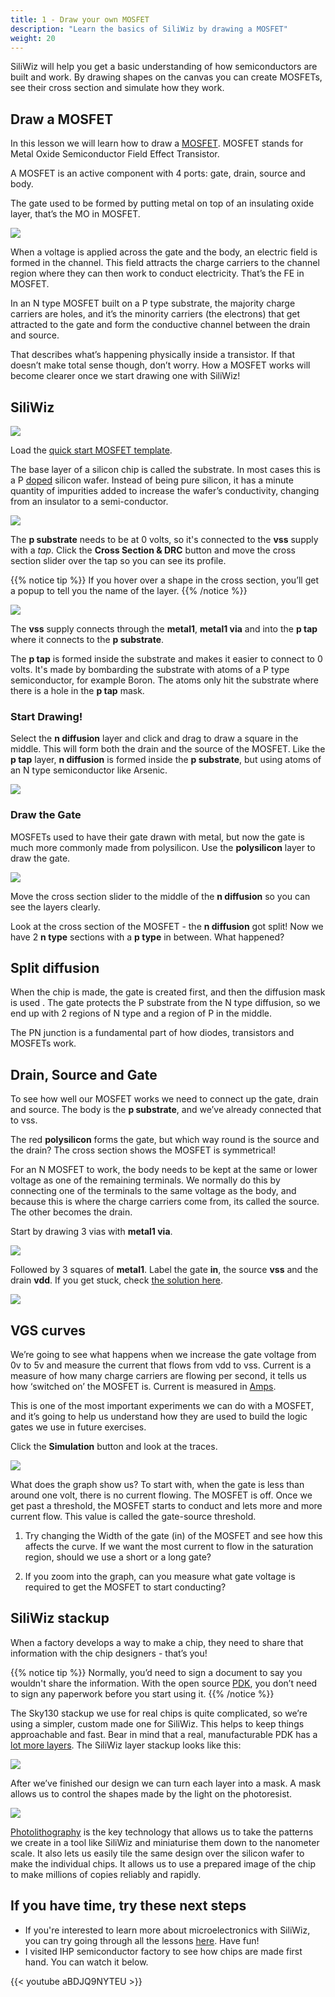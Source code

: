 ```yaml
---
title: 1 - Draw your own MOSFET
description: "Learn the basics of SiliWiz by drawing a MOSFET"
weight: 20
---
```


SiliWiz will help you get a basic understanding of how semiconductors are built and work. By drawing shapes on the canvas you can create MOSFETs, see their cross section and simulate how they work.

## Draw a MOSFET

In this lesson we will learn how to draw a [MOSFET](https://www.zerotoasiccourse.com/terminology/mosfet/). MOSFET stands for Metal Oxide Semiconductor Field Effect Transistor.

A MOSFET is an active component with 4 ports: gate, drain, source and body.

The gate used to be formed by putting metal on top of an insulating oxide layer, that’s the MO in MOSFET.

![](/siliwiz/images/image51.png)

When a voltage is applied across the gate and the body, an electric field is formed in the channel. This field attracts the charge carriers to the channel region where they can then work to conduct electricity. That’s the FE in MOSFET.

In an N type MOSFET built on a P type substrate, the majority charge carriers are holes, and it’s the minority carriers (the electrons) that get attracted to the gate and form the conductive channel between the drain and source.

That describes what’s happening physically inside a transistor. If that doesn’t make total sense though, don’t worry. How a MOSFET works will become clearer once we start drawing one with SiliWiz!

## SiliWiz

![](/siliwiz/images/image54.png?width=80pc)

Load the [quick start MOSFET template](https://app.siliwiz.com/?preset=nmosfet_start).

The base layer of a silicon chip is called the substrate. In most cases this is a P [doped](https://www.zerotoasiccourse.com/terminology/doping/) silicon wafer. Instead of being pure silicon, it has a minute quantity of impurities added to increase the wafer’s conductivity, changing from an insulator to a semi-conductor.

![](/siliwiz/images/quick_start.png?width=20pc)

The **p substrate** needs to be at 0 volts, so it's connected to the **vss** supply with a *tap*. Click the **Cross Section & DRC** button and move the cross section slider over the tap so you can see its profile.

{{% notice tip %}}
If you hover over a shape in the cross section, you’ll get a popup to tell you the name of the layer.
{{% /notice %}}

![](/siliwiz/images/image33.png?width=80pc)

The **vss** supply connects through the **metal1**, **metal1 via** and into the **p tap** where it connects to the **p substrate**.

The **p tap** is formed inside the substrate and makes it easier to connect to 0 volts. It's made by bombarding the substrate with atoms of a P type semiconductor, for example Boron. The atoms only hit the substrate where there is a hole in the **p tap** mask.

### Start Drawing!

Select the **n diffusion** layer and click and drag to draw a square in the middle. This will form both the drain and the source of the MOSFET. Like the **p tap** layer, **n diffusion** is formed inside the **p substrate**, but using atoms of an N type semiconductor like Arsenic.

![](/siliwiz/images/image14.png?width=80pc)

### Draw the Gate

MOSFETs used to have their gate drawn with metal, but now the gate is much more commonly made from polysilicon. Use the **polysilicon** layer to draw the gate.

![](/siliwiz/images/image50.png?width=80pc)

Move the cross section slider to the middle of the **n diffusion** so you can see the layers clearly. 

Look at the cross section of the MOSFET - the **n diffusion** got split! Now we have 2 **n type** sections with a **p type** in between. What happened?

## Split diffusion

When the chip is made, the gate is created first, and then the diffusion mask is used . The gate protects the P substrate from the N type diffusion, so we end up with 2 regions of N type and a region of P in the middle.

The PN junction is a fundamental part of how diodes, transistors and MOSFETs work.

## Drain, Source and Gate

To see how well our MOSFET works we need to connect up the gate, drain and source. The body is the **p substrate**, and we’ve already connected that to vss.

The red **polysilicon** forms the gate, but which way round is the source and the drain? The cross section shows the MOSFET is symmetrical!

For an N MOSFET to work, the body needs to be kept at the same or lower voltage as one of the remaining terminals. We normally do this by connecting one of the terminals to the same voltage as the body, and because this is where the charge carriers come from, its called the source. The other becomes the drain.

Start by drawing 3 vias with **metal1 via**.

![](/siliwiz/images/metal1vias.png?width=80pc)

Followed by 3 squares of **metal1**.
Label the gate **in**, the source **vss** and the drain **vdd**. If you get stuck, check [the solution here](http://app.siliwiz.com/?preset=nmosfet).

![](/siliwiz/images/image48.png?width=80pc)

## VGS curves

We’re going to see what happens when we increase the gate voltage from 0v to 5v and measure the current that flows from vdd to vss. Current is a measure of how many charge carriers are flowing per second, it tells us how ‘switched on’ the MOSFET is. Current is measured in [Amps](https://en.wikipedia.org/wiki/Ampere).

This is one of the most important experiments we can do with a MOSFET, and it’s going to help us understand how they are used to build the logic gates we use in future exercises.

Click the **Simulation** button and look at the traces.

![](/siliwiz/images/image23.png)

What does the graph show us? To start with, when the gate is less than around one volt, there is no current flowing. The MOSFET is off. Once we get past a threshold, the MOSFET starts to conduct and lets more and more current flow. This value is called the gate-source threshold.

1. Try changing the Width of the gate (in) of the MOSFET and see how this affects the curve. If we want the most current to flow in the saturation region, should we use a short or a long gate?

2. If you zoom into the graph, can you measure what gate voltage is required to get the MOSFET to start conducting?

## SiliWiz stackup

When a factory develops a way to make a chip, they need to share that information with the chip designers - that’s you! 

{{% notice tip %}}
Normally, you’d need to sign a document to say you wouldn't share the information. With the open source [PDK](https://www.zerotoasiccourse.com/terminology/pdk/), you don’t need to sign any paperwork before you start using it.
{{% /notice %}}


The Sky130 stackup we use for real chips is quite complicated, so we’re using a simpler, custom made one for SiliWiz. This helps to keep things approachable and fast. Bear in mind that a real, manufacturable PDK has a [lot more layers](https://skywater-pdk.readthedocs.io/en/main/rules/masks.html). The SiliWiz layer stackup looks like this:

![](/siliwiz/images/image31.png?width=80pc)

After we’ve finished our design we can turn each layer into a mask. A mask allows us to control the shapes made by the light on the photoresist. 

![](/siliwiz/images/image7.png?width=80pc)

[Photolithography](https://www.zerotoasiccourse.com/terminology/photolithography/) is the key technology that allows us to take the patterns we create in a tool like SiliWiz and miniaturise them down to the nanometer scale. It also lets us easily tile the same design over the silicon wafer to make the individual chips. It allows us to use a prepared image of the chip to make millions of copies reliably and rapidly.

## If you have time, try these next steps

* If you're interested to learn more about microelectronics with SiliWiz, you can try going through all the lessons [here](/siliwiz). Have fun!
* I visited IHP semiconductor factory to see how chips are made first hand. You can watch it below.

{{< youtube aBDJQ9NYTEU >}}
